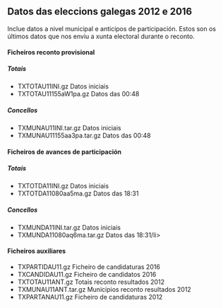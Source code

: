 

## Datos das eleccions galegas 2012 e 2016
Inclue datos a nivel municipal e anticipos de participación. Estos son os últimos datos que nos enviu a xunta electoral durante o reconto.


#### Ficheiros reconto provisional

##### Totais

*   TXTOTAU11INI.gz Datos iniciais
*   TXTOTAU11155aW1pa.gz Datos das 00:48

##### Concellos

*   TXMUNAU11INI.tar.gz Datos iniciais
*   TXMUNAU11155aa3pa.tar.gz Datos das 00:48

#### Ficheiros de avances de participación

##### Totais

*   TXTOTDA11INI.gz Datos iniciais
*   TXTOTDA11080aa5ma.gz Datos das 18:31

##### Concellos

*   TXMUNDA11INI.tar.gz Datos iniciais
*   TXMUNDA11080aq6ma.tar.gz Datos das 18:31/li>

#### Ficheiros auxiliares

*   TXPARTIDAU11.gz Ficheiro de candidaturas 2016
*   TXCANDIDAU11.gz Ficheiro de candidatos 2016
*   TXTOTAU11ANT.gz Totais reconto resultados 2012
*   TXMUNAU11ANT.tar.gz Municipios reconto resultados 2012
*   TXPARTANAU11.gz Ficheiro de candidaturas 2012



